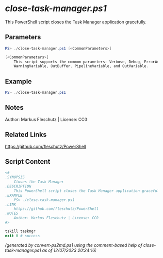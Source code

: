 *close-task-manager.ps1*
================

This PowerShell script closes the Task Manager application gracefully.

Parameters
----------
```powershell
PS> ./close-task-manager.ps1 [<CommonParameters>]

[<CommonParameters>]
    This script supports the common parameters: Verbose, Debug, ErrorAction, ErrorVariable, WarningAction, 
    WarningVariable, OutBuffer, PipelineVariable, and OutVariable.
```

Example
-------
```powershell
PS> ./close-task-manager.ps1

```

Notes
-----
Author: Markus Fleschutz | License: CC0

Related Links
-------------
https://github.com/fleschutz/PowerShell

Script Content
--------------
```powershell
<#
.SYNOPSIS
	Closes the Task Manager
.DESCRIPTION
	This PowerShell script closes the Task Manager application gracefully.
.EXAMPLE
	PS> ./close-task-manager.ps1
.LINK
	https://github.com/fleschutz/PowerShell
.NOTES
	Author: Markus Fleschutz | License: CC0
#>

tskill taskmgr
exit 0 # success
```

*(generated by convert-ps2md.ps1 using the comment-based help of close-task-manager.ps1 as of 12/07/2023 20:24:16)*
